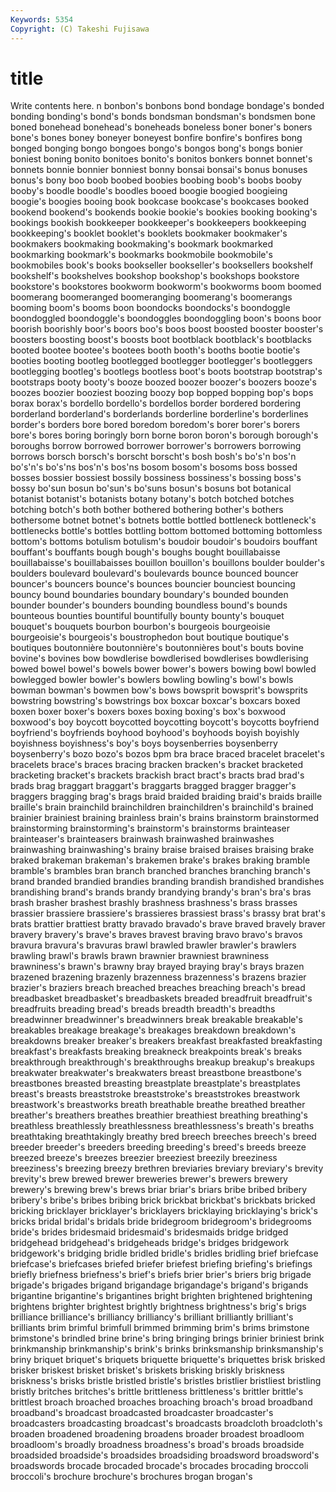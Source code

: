 ```yaml
---
Keywords: 5354 
Copyright: (C) Takeshi Fujisawa
---
```


# title

Write contents here.
n
bonbon's bonbons bond bondage bondage's bonded bonding bonding's bond's bonds
bondsman bondsman's bondsmen bone boned bonehead bonehead's boneheads boneless boner
boner's boners bone's bones boney boneyer boneyest bonfire bonfire's bonfires
bong bonged bonging bongo bongoes bongo's bongos bong's bongs bonier
boniest boning bonito bonitoes bonito's bonitos bonkers bonnet bonnet's bonnets
bonnie bonnier bonniest bonny bonsai bonsai's bonus bonuses bonus's bony
boo boob boobed boobies boobing boob's boobs booby booby's boodle
boodle's boodles booed boogie boogied boogieing boogie's boogies booing book
bookcase bookcase's bookcases booked bookend bookend's bookends bookie bookie's bookies
booking booking's bookings bookish bookkeeper bookkeeper's bookkeepers bookkeeping bookkeeping's booklet
booklet's booklets bookmaker bookmaker's bookmakers bookmaking bookmaking's bookmark bookmarked bookmarking
bookmark's bookmarks bookmobile bookmobile's bookmobiles book's books bookseller bookseller's booksellers
bookshelf bookshelf's bookshelves bookshop bookshop's bookshops bookstore bookstore's bookstores bookworm
bookworm's bookworms boom boomed boomerang boomeranged boomeranging boomerang's boomerangs booming
boom's booms boon boondocks boondocks's boondoggle boondoggled boondoggle's boondoggles boondoggling
boon's boons boor boorish boorishly boor's boors boo's boos boost
boosted booster booster's boosters boosting boost's boosts boot bootblack bootblack's
bootblacks booted bootee bootee's bootees booth booth's booths bootie bootie's
booties booting bootleg bootlegged bootlegger bootlegger's bootleggers bootlegging bootleg's bootlegs
bootless boot's boots bootstrap bootstrap's bootstraps booty booty's booze boozed
boozer boozer's boozers booze's boozes boozier booziest boozing boozy bop
bopped bopping bop's bops borax borax's bordello bordello's bordellos border
bordered bordering borderland borderland's borderlands borderline borderline's borderlines border's borders
bore bored boredom boredom's borer borer's borers bore's bores boring
boringly born borne boron boron's borough borough's boroughs borrow borrowed
borrower borrower's borrowers borrowing borrows borsch borsch's borscht borscht's bosh
bosh's bo's'n bos'n bo's'n's bo's'ns bos'n's bos'ns bosom bosom's bosoms
boss bossed bosses bossier bossiest bossily bossiness bossiness's bossing boss's
bossy bo'sun bosun bo'sun's bo'suns bosun's bosuns bot botanical botanist
botanist's botanists botany botany's botch botched botches botching botch's both
bother bothered bothering bother's bothers bothersome botnet botnet's botnets bottle
bottled bottleneck bottleneck's bottlenecks bottle's bottles bottling bottom bottomed bottoming
bottomless bottom's bottoms botulism botulism's boudoir boudoir's boudoirs bouffant bouffant's
bouffants bough bough's boughs bought bouillabaisse bouillabaisse's bouillabaisses bouillon bouillon's
bouillons boulder boulder's boulders boulevard boulevard's boulevards bounce bounced bouncer
bouncer's bouncers bounce's bounces bouncier bounciest bouncing bouncy bound boundaries
boundary boundary's bounded bounden bounder bounder's bounders bounding boundless bound's
bounds bounteous bounties bountiful bountifully bounty bounty's bouquet bouquet's bouquets
bourbon bourbon's bourgeois bourgeoisie bourgeoisie's bourgeois's boustrophedon bout boutique boutique's
boutiques boutonnière boutonnière's boutonnières bout's bouts bovine bovine's bovines bow
bowdlerise bowdlerised bowdlerises bowdlerising bowed bowel bowel's bowels bower bower's
bowers bowing bowl bowled bowlegged bowler bowler's bowlers bowling bowling's
bowl's bowls bowman bowman's bowmen bow's bows bowsprit bowsprit's bowsprits
bowstring bowstring's bowstrings box boxcar boxcar's boxcars boxed boxen boxer
boxer's boxers boxes boxing boxing's box's boxwood boxwood's boy boycott
boycotted boycotting boycott's boycotts boyfriend boyfriend's boyfriends boyhood boyhood's boyhoods
boyish boyishly boyishness boyishness's boy's boys boysenberries boysenberry boysenberry's bozo
bozo's bozos bpm bra brace braced bracelet bracelet's bracelets brace's
braces bracing bracken bracken's bracket bracketed bracketing bracket's brackets brackish
bract bract's bracts brad brad's brads brag braggart braggart's braggarts
bragged bragger bragger's braggers bragging brag's brags braid braided braiding
braid's braids braille braille's brain brainchild brainchildren brainchildren's brainchild's brained
brainier brainiest braining brainless brain's brains brainstorm brainstormed brainstorming brainstorming's
brainstorm's brainstorms brainteaser brainteaser's brainteasers brainwash brainwashed brainwashes brainwashing brainwashing's
brainy braise braised braises braising brake braked brakeman brakeman's brakemen
brake's brakes braking bramble bramble's brambles bran branch branched branches
branching branch's brand branded brandied brandies branding brandish brandished brandishes
brandishing brand's brands brandy brandying brandy's bran's bra's bras brash
brasher brashest brashly brashness brashness's brass brasses brassier brassiere brassiere's
brassieres brassiest brass's brassy brat brat's brats brattier brattiest bratty
bravado bravado's brave braved bravely braver bravery bravery's brave's braves
bravest braving bravo bravo's bravos bravura bravura's bravuras brawl brawled
brawler brawler's brawlers brawling brawl's brawls brawn brawnier brawniest brawniness
brawniness's brawn's brawny bray brayed braying bray's brays brazen brazened
brazening brazenly brazenness brazenness's brazens brazier brazier's braziers breach breached
breaches breaching breach's bread breadbasket breadbasket's breadbaskets breaded breadfruit breadfruit's
breadfruits breading bread's breads breadth breadth's breadths breadwinner breadwinner's breadwinners
break breakable breakable's breakables breakage breakage's breakages breakdown breakdown's breakdowns
breaker breaker's breakers breakfast breakfasted breakfasting breakfast's breakfasts breaking breakneck
breakpoints break's breaks breakthrough breakthrough's breakthroughs breakup breakup's breakups breakwater
breakwater's breakwaters breast breastbone breastbone's breastbones breasted breasting breastplate breastplate's
breastplates breast's breasts breaststroke breaststroke's breaststrokes breastwork breastwork's breastworks breath
breathable breathe breathed breather breather's breathers breathes breathier breathiest breathing
breathing's breathless breathlessly breathlessness breathlessness's breath's breaths breathtaking breathtakingly breathy
bred breech breeches breech's breed breeder breeder's breeders breeding breeding's
breed's breeds breeze breezed breeze's breezes breezier breeziest breezily breeziness
breeziness's breezing breezy brethren breviaries breviary breviary's brevity brevity's brew
brewed brewer breweries brewer's brewers brewery brewery's brewing brew's brews
briar briar's briars bribe bribed bribery bribery's bribe's bribes bribing
brick brickbat brickbat's brickbats bricked bricking bricklayer bricklayer's bricklayers bricklaying
bricklaying's brick's bricks bridal bridal's bridals bride bridegroom bridegroom's bridegrooms
bride's brides bridesmaid bridesmaid's bridesmaids bridge bridged bridgehead bridgehead's bridgeheads
bridge's bridges bridgework bridgework's bridging bridle bridled bridle's bridles bridling
brief briefcase briefcase's briefcases briefed briefer briefest briefing briefing's briefings
briefly briefness briefness's brief's briefs brier brier's briers brig brigade
brigade's brigades brigand brigandage brigandage's brigand's brigands brigantine brigantine's brigantines
bright brighten brightened brightening brightens brighter brightest brightly brightness brightness's
brig's brigs brilliance brilliance's brilliancy brilliancy's brilliant brilliantly brilliant's brilliants
brim brimful brimfull brimmed brimming brim's brims brimstone brimstone's brindled
brine brine's bring bringing brings brinier briniest brink brinkmanship brinkmanship's
brink's brinks brinksmanship brinksmanship's briny briquet briquet's briquets briquette briquette's
briquettes brisk brisked brisker briskest brisket brisket's briskets brisking briskly
briskness briskness's brisks bristle bristled bristle's bristles bristlier bristliest bristling
bristly britches britches's brittle brittleness brittleness's brittler brittle's brittlest broach
broached broaches broaching broach's broad broadband broadband's broadcast broadcasted broadcaster
broadcaster's broadcasters broadcasting broadcast's broadcasts broadcloth broadcloth's broaden broadened broadening
broadens broader broadest broadloom broadloom's broadly broadness broadness's broad's broads
broadside broadsided broadside's broadsides broadsiding broadsword broadsword's broadswords brocade brocaded
brocade's brocades brocading broccoli broccoli's brochure brochure's brochures brogan brogan's
